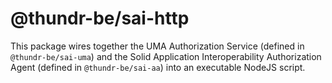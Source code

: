 # @thundr-be/sai-http
This package wires together the UMA Authorization Service (defined in `@thundr-be/sai-uma`) and the
Solid Application Interoperability Authorization Agent (defined in `@thundr-be/sai-aa`) into
an executable NodeJS script.